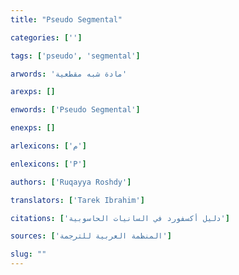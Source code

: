 ```yaml
---
title: "Pseudo Segmental"

categories: ['']

tags: ['pseudo', 'segmental']

arwords: 'مادة شبه مقطعية'

arexps: []

enwords: ['Pseudo Segmental']

enexps: []

arlexicons: ['م']

enlexicons: ['P']

authors: ['Ruqayya Roshdy']

translators: ['Tarek Ibrahim']

citations: ['دليل أكسفورد في السانيات الحاسوبية']

sources: ['المنظمة العربية للترجمة']

slug: ""
---
```

